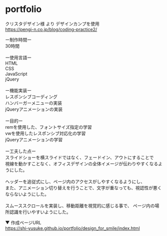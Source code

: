 # portfolio


クリスタデザイン様 より デザインカンプを使用 <br>
https://pengi-n.co.jp/blog/coding-practice2/

ー制作時間ー<br>
30時間<br>
<br>
ー使用言語ー<br>
HTML<br>
CSS<br>
JavaScript<br>
jQuery<br>
<br>
ー機能実装ー<br>
レスポンシブコーディング<br>
ハンバーガーメニューの実装<br>
jQueryアニメーションの実装<br>
<br>
ー目的ー<br>
remを使用した、フォントサイズ指定の学習<br>
vwを使用したレスポンシブ対応化の学習<br>
jQueryアニメーションの学習<br>
<br>
ー工夫した点ー<br>
スライドショーを横スライドではなく、フェードイン、アウトにすることで<br>
視線を動かすことなく、オフィスデザインの全体イメージが伝わりやすくなるようにした。<br>
<br>
ヘッダーを追従式にし、ページ内のアクセスがしやすくなるようにし、<br>
また、アニメーション切り替えを行うことで、文字が重なっても、視認性が悪くならないようにした。<br>
<br>
スムーススクロールを実装し、移動距離を視覚的に感じる事で、
ページ内の場所認識を行いやすいようにした。

▼ 作成ページURL<br>
https://shi-yusuke.github.io/portfolio/design_for_smile/index.html